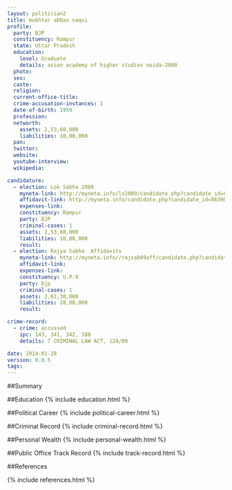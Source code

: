 ```yaml
---
layout: politician2
title: mukhtar abbas naqvi
profile: 
  party: BJP
  constituency: Rampur
  state: Uttar Pradesh
  education: 
    level: Graduate
    details: asion academy of higher studies noida-2000
  photo: 
  sex: 
  caste: 
  religion: 
  current-office-title: 
  crime-accusation-instances: 1
  date-of-birth: 1959
  profession: 
  networth: 
    assets: 2,53,60,000
    liabilities: 10,00,000
  pan: 
  twitter: 
  website: 
  youtube-interview: 
  wikipedia: 

candidature: 
  - election: Lok Sabha 2009
    myneta-link: http://myneta.info/ls2009/candidate.php?candidate_id=8639
    affidavit-link: http://myneta.info/candidate.php?candidate_id=8639&scan=original
    expenses-link: 
    constituency: Rampur 
    party: BJP
    criminal-cases: 1
    assets: 2,53,60,000
    liabilities: 10,00,000
    result:  
  - election: Rajya Sabha  Affidavits
    myneta-link: http://myneta.info//rajsab09aff/candidate.php?candidate_id=283
    affidavit-link: 
    expenses-link: 
    constituency: U.P.9 
    party: bjp
    criminal-cases: 1
    assets: 2,61,30,000
    liabilities: 28,00,000
    result:  

crime-record: 
  - crime: accussed
    ipc: 143, 341, 342, 188
    details: 7 CRIMINAL LAW ACT, 124/09 

date: 2014-01-28
version: 0.0.5
tags: 
---
```

##Summary


##Education
{% include education.html %}


##Political Career
{% include political-career.html %}


##Criminal Record
{% include criminal-record.html %}


##Personal Wealth
{% include personal-wealth.html %}


##Public Office Track Record
{% include track-record.html %}


##References


{% include references.html %}